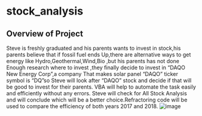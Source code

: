 # stock_analysis

## Overview of Project
Steve is freshly graduated and his parents wants to invest in stock,his parents believe that if fossil fuel ends
Up,there are alternative ways to get energy like Hydro,Geothermal,Wind,Bio ,but his parents has not done 
Enough research where to invest ,they finally decide to invest in “DAQO New Energy Corp”,a company
 That makes solar panel “DAQO” ticker symbol is “DQ”so Steve will look after “DAQO” stock and  decide
if that will be good to invest  for their parents.
VBA will help to automate the task easily and efficiently without any errors.
Steve will check for All Stock Analysis and will conclude which will be a better choice.Refractoring code will
be used to compare the efficiency of both years 2017 and 2018.
![image](https://user-images.githubusercontent.com/79482680/111932132-d3e43380-8a8a-11eb-92d0-1497996fb9a7.png)
